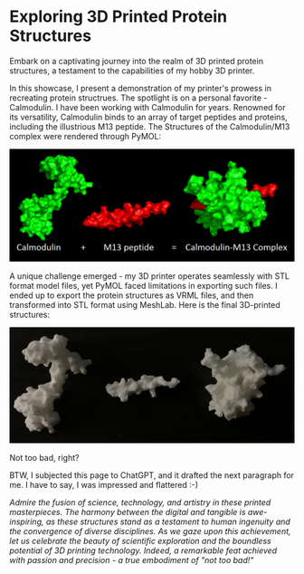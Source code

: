 # Exploring 3D Printed Protein Structures

Embark on a captivating journey into the realm of 3D printed protein structures, a testament to the capabilities of my hobby 3D printer.

In this showcase, I present a demonstration of my printer's prowess in recreating protein structrues. The spotlight is on a personal favorite - Calmodulin. I have been working with Calmodulin for years. Renowned for its versatility, Calmodulin binds to an array of target peptides and proteins, including the illustrious M13 peptide. The Structures of the Calmodulin/M13 complex were rendered through PyMOL:

![Calmodulin Binding](Proteins/Cam-binding.png)

A unique challenge emerged - my 3D printer operates seamlessly with STL format model files, yet PyMOL faced limitations in exporting such files. I ended up to export the protein structures as VRML files, and then transformed into STL format using MeshLab. Here is the final 3D-printed structures:

![Calmodulin 3D Prints](Proteins/Cam3dprint.JPG)

Not too bad, right?

BTW, I subjected this page to ChatGPT, and it drafted the next paragraph for me. I have to say, I was impressed and flattered :-)

*Admire the fusion of science, technology, and artistry in these printed masterpieces. The harmony between the digital and tangible is awe-inspiring, as these structures stand as a testament to human ingenuity and the convergence of diverse disciplines. As we gaze upon this achievement, let us celebrate the beauty of scientific exploration and the boundless potential of 3D printing technology. Indeed, a remarkable feat achieved with passion and precision - a true embodiment of "not too bad!"*